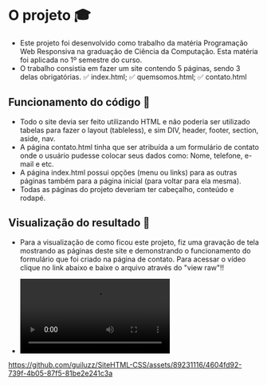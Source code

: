 # O projeto 🎓
- Este projeto foi desenvolvido como trabalho da matéria Programação Web Responsiva na graduação de Ciência da Computação. Esta matéria foi aplicada no 1º semestre do curso.
- O trabalho consistia em fazer um site contendo 5 páginas, sendo 3 delas obrigatórias. ✅ index.html; ✅ quemsomos.html; ✅ contato.html


## Funcionamento do código 🚀
- Todo o site devia ser feito utilizando HTML e não poderia ser utilizado tabelas para fazer o layout (tableless), e sim DIV, header, footer, section, aside, nav.
- A página contato.html tinha que ser atribuída a um formulário de contato onde o usuário pudesse colocar seus dados como: Nome, telefone, e-mail e etc.
- A página index.html possui opções (menu ou links) para as outras páginas também para a página inicial (para voltar para ela mesma).
- Todas as páginas do projeto deveriam ter cabeçalho, conteúdo e rodapé. 
  
## Visualização do resultado 👀
- Para a visualização de como ficou este projeto, fiz uma gravação de tela mostrando as páginas deste site e demonstrando o funcionamento do formulário que foi criado na página de contato. Para acessar o vídeo clique no link abaixo e baixe o arquivo através do "view raw"!!

- ![Demonstração de funcionamento: Site HTML+CSS](https://github.com/guiluzz/SiteHTML-CSS/blob/main/Assets/Receitas%20para%20todo%20tempo.mp4)

https://github.com/guiluzz/SiteHTML-CSS/assets/89231116/4604fd92-739f-4b05-87f5-81be2e241c3a
